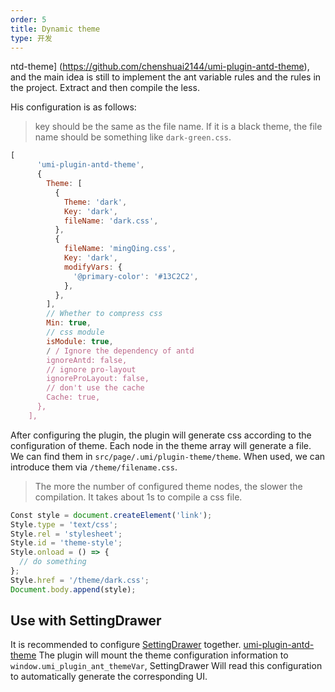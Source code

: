 ```yaml
---
order: 5
title: Dynamic theme
type: 开发
---
```


ntd-theme] (https://github.com/chenshuai2144/umi-plugin-antd-theme), and the main idea is still to implement the ant variable rules and the rules in the project. Extract and then compile the less.

His configuration is as follows:

> key should be the same as the file name. If it is a black theme, the file name should be something like `dark-green.css`.

```js
[
      'umi-plugin-antd-theme',
      {
        Theme: [
          {
            Theme: 'dark',
            Key: 'dark',
            fileName: 'dark.css',
          },
          {
            fileName: 'mingQing.css',
            Key: 'dark',
            modifyVars: {
              '@primary-color': '#13C2C2',
            },
          },
        ],
        // Whether to compress css
        Min: true,
        // css module
        isModule: true,
        / / Ignore the dependency of antd
        ignoreAntd: false,
        // ignore pro-layout
        ignoreProLayout: false,
        // don't use the cache
        Cache: true,
      },
    ],

```

After configuring the plugin, the plugin will generate css according to the configuration of theme. Each node in the theme array will generate a file. We can find them in `src/page/.umi/plugin-theme/theme`. When used, we can introduce them via `/theme/filename.css`.

> The more the number of configured theme nodes, the slower the compilation. It takes about 1s to compile a css file.

```js
Const style = document.createElement('link');
Style.type = 'text/css';
Style.rel = 'stylesheet';
Style.id = 'theme-style';
Style.onload = () => {
  // do something
};
Style.href = '/theme/dark.css';
Document.body.append(style);
```

## Use with SettingDrawer

It is recommended to configure [SettingDrawer](https://github.com/ant-design/ant-design-pro-layout#settingdrawer) together. [umi-plugin-antd-theme](https://github.com/chenshuai2144/umi-plugin-antd-theme) The plugin will mount the theme configuration information to `window.umi_plugin_ant_themeVar`, SettingDrawer Will read this configuration to automatically generate the corresponding UI.

